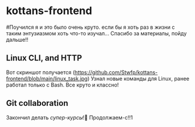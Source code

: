 # kottans-frontend
#Поучился я и это было очень круто. если бы я хоть раз в жизни с таким энтузиазмом хоть что-то изучал... Спасибо за материалы, пойду дальше!!
## Linux CLI, and HTTP
Вот скриншот получается (https://github.com/Stwfp/kottans-frontend/blob/main/linux_task.jpg)
Узнал новые команды для Linux, ранее работал только с Bash. Все круто и классно!
## Git collaboration
Закончил делать _супер-курсы_!🐤 Продолжаем-с!!1
